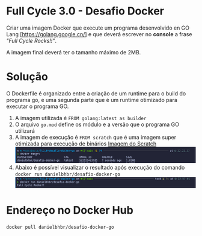 # Full Cycle 3.0 - Desafio Docker

Criar uma imagem Docker que execute um programa desenvolvido en GO Lang [https://golang.google.cn/] e que deverá escrever no **console** a frase *"Full Cycle Rocks!!"*.

A imagem final deverá ter o tamanho máximo de 2MB.

# Solução

O Dockerfile é organizado entre a criação de um runtime para o build do programa go, e uma segunda parte que é um runtime otimizado para executar o programa GO.

1. A imagem utilizada é ```FROM golang:latest as builder```
2. O arquivo ```go.mod``` define os módulo e a versão que o programa GO utilizará
3. A imagem de execução é ```FROM scratch``` que é uma imagem super otimizada para execução de binários [Imagem do Scratch](https://hub.docker.com/_/scratch)
![Confirmação do tamanho da imagem](img/cmd-docker-image-size.png)
4. Abaixo é possível visualizar o resultado após execução do comando ```docker run danielbhbr/desafio-docker-go```
![Resultado da execução do desafio](img/cmd-docker-result.png)

# Endereço no Docker Hub

```sh
docker pull danielbhbr/desafio-docker-go
```
